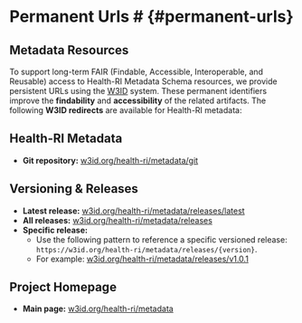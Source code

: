 # Permanent Urls # {#permanent-urls}

## Metadata Resources
To support long-term FAIR (Findable, Accessible, Interoperable, and Reusable) access to Health-RI Metadata Schema resources, we provide persistent URLs using the [W3ID](https://w3id.org/) system. These permanent identifiers improve the **findability** and **accessibility** of the related artifacts.
The following **W3ID redirects** are available for Health-RI metadata:

## Health-RI Metadata
- **Git repository:** [w3id.org/health-ri/metadata/git](https://w3id.org/health-ri/metadata/git)

## Versioning & Releases
- **Latest release:** [w3id.org/health-ri/metadata/releases/latest](https://w3id.org/health-ri/metadata/releases/latest)
- **All releases:** [w3id.org/health-ri/metadata/releases](https://w3id.org/health-ri/metadata/releases)
- **Specific release:**
  - Use the following pattern to reference a specific versioned release: `https://w3id.org/health-ri/metadata/releases/{version}`.
  - For example: [w3id.org/health-ri/metadata/releases/v1.0.1](https://w3id.org/health-ri/metadata/releases/v1.0.1)

## Project Homepage
- **Main page:** [w3id.org/health-ri/metadata](https://w3id.org/health-ri/metadata)
 
